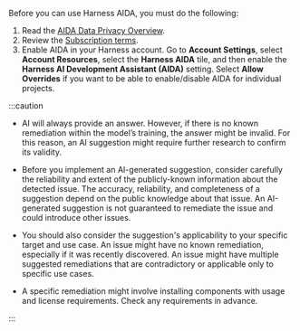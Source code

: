 Before you can use Harness AIDA, you must do the following:
  1. Read the [AIDA Data Privacy Overview](https://www.harness.io/legal/aida-privacy).
  2. Review the [Subscription terms](https://www.harness.io/legal/subscription-terms).
  3. Enable AIDA in your Harness account. Go to **Account Settings**, select **Account Resources**, select the **Harness AIDA** tile, and then enable the **Harness AI Development Assistant (AIDA)** setting. Select **Allow Overrides** if you want to be able to enable/disable AIDA for individual projects.  

:::caution

- AI will always provide an answer. However, if there is no known remediation within the model’s training, the answer might be invalid. For this reason, an AI suggestion might require further research to confirm its validity.

- Before you implement an AI-generated suggestion, consider carefully the reliability and extent of the publicly-known information about the detected issue. The accuracy, reliability, and completeness of a suggestion depend on the public knowledge about that issue. An AI-generated suggestion is not guaranteed to remediate the issue and could introduce other issues.

- You should also consider the suggestion's applicability to your specific target and use case. An issue might have no known remediation, especially if it was recently discovered. An issue might have multiple suggested remediations that are contradictory or applicable only to specific use cases.

- A specific remediation might involve installing components with usage and license requirements. Check any requirements in advance.

:::
